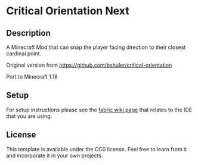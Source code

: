 # Critical Orientation Next

## Description

A Minecraft Mod that can snap the player facing direction to their closest cardinal point.

Original version from https://github.com/bshuler/critical-orientation

Port to Minecraft 1.18

## Setup

For setup instructions please see the [fabric wiki page](https://fabricmc.net/wiki/tutorial:setup) that relates to the IDE that you are using.

## License

This template is available under the CC0 license. Feel free to learn from it and incorporate it in your own projects.
